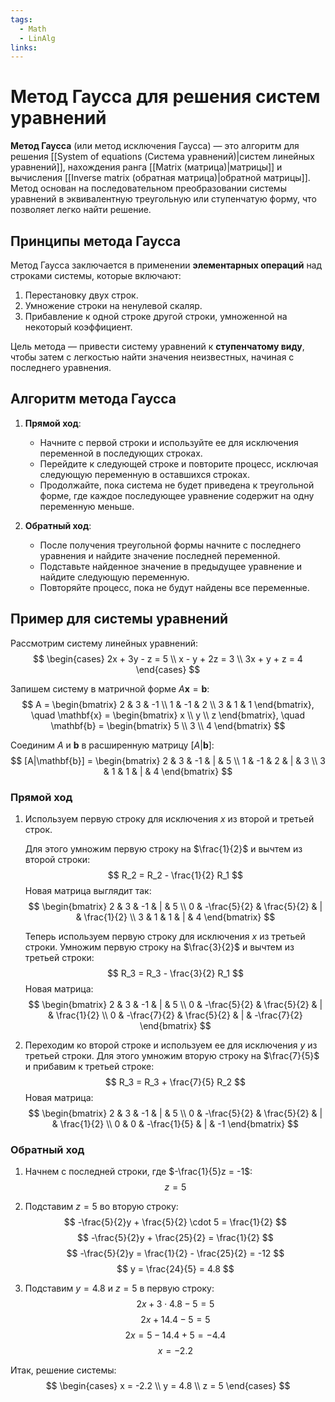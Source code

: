 ```yaml
---
tags:
  - Math
  - LinAlg
links:
---
```

# Метод Гаусса для решения систем уравнений

**Метод Гаусса** (или метод исключения Гаусса) — это алгоритм для решения [[System of equations (Система уравнений)|систем линейных уравнений]], нахождения ранга [[Matrix (матрица)|матрицы]] и вычисления [[Inverse matrix (обратная матрица)|обратной матрицы]]. Метод основан на последовательном преобразовании системы уравнений в эквивалентную треугольную или ступенчатую форму, что позволяет легко найти решение.

## Принципы метода Гаусса

Метод Гаусса заключается в применении **элементарных операций** над строками системы, которые включают:

1. Перестановку двух строк.
2. Умножение строки на ненулевой скаляр.
3. Прибавление к одной строке другой строки, умноженной на некоторый коэффициент.

Цель метода — привести систему уравнений к **ступенчатому виду**, чтобы затем с легкостью найти значения неизвестных, начиная с последнего уравнения.

## Алгоритм метода Гаусса

1. **Прямой ход**:
   - Начните с первой строки и используйте ее для исключения переменной в последующих строках.
   - Перейдите к следующей строке и повторите процесс, исключая следующую переменную в оставшихся строках.
   - Продолжайте, пока система не будет приведена к треугольной форме, где каждое последующее уравнение содержит на одну переменную меньше.

2. **Обратный ход**:
   - После получения треугольной формы начните с последнего уравнения и найдите значение последней переменной.
   - Подставьте найденное значение в предыдущее уравнение и найдите следующую переменную.
   - Повторяйте процесс, пока не будут найдены все переменные.

## Пример для системы уравнений

Рассмотрим систему линейных уравнений:
$$
\begin{cases}
2x + 3y - z = 5 \\
x - y + 2z = 3 \\
3x + y + z = 4
\end{cases}
$$

Запишем систему в матричной форме $A \mathbf{x} = \mathbf{b}$:
$$
A = \begin{bmatrix} 2 & 3 & -1 \\ 1 & -1 & 2 \\ 3 & 1 & 1 \end{bmatrix}, \quad \mathbf{x} = \begin{bmatrix} x \\ y \\ z \end{bmatrix}, \quad \mathbf{b} = \begin{bmatrix} 5 \\ 3 \\ 4 \end{bmatrix}
$$

Соединим $A$ и $\mathbf{b}$ в расширенную матрицу $[A|\mathbf{b}]$:
$$
[A|\mathbf{b}] = \begin{bmatrix} 2 & 3 & -1 & | & 5 \\
1 & -1 & 2 & | & 3 \\
3 & 1 & 1 & | & 4 \end{bmatrix}
$$

### Прямой ход

1. Используем первую строку для исключения $x$ из второй и третьей строк.

   Для этого умножим первую строку на $\frac{1}{2}$ и вычтем из второй строки:
   $$
   R_2 = R_2 - \frac{1}{2} R_1
   $$
   Новая матрица выглядит так:
   $$
   \begin{bmatrix} 2 & 3 & -1 & | & 5 \\
   0 & -\frac{5}{2} & \frac{5}{2} & | & \frac{1}{2} \\
   3 & 1 & 1 & | & 4 \end{bmatrix}
   $$

   Теперь используем первую строку для исключения $x$ из третьей строки. Умножим первую строку на $\frac{3}{2}$ и вычтем из третьей строки:
   $$
   R_3 = R_3 - \frac{3}{2} R_1
   $$
   Новая матрица:
   $$
   \begin{bmatrix} 2 & 3 & -1 & | & 5 \\
   0 & -\frac{5}{2} & \frac{5}{2} & | & \frac{1}{2} \\
   0 & -\frac{7}{2} & \frac{5}{2} & | & -\frac{7}{2} \end{bmatrix}
   $$

2. Переходим ко второй строке и используем ее для исключения $y$ из третьей строки. Для этого умножим вторую строку на $\frac{7}{5}$ и прибавим к третьей строке:
   $$
   R_3 = R_3 + \frac{7}{5} R_2
   $$
   Новая матрица:
   $$
   \begin{bmatrix} 2 & 3 & -1 & | & 5 \\
   0 & -\frac{5}{2} & \frac{5}{2} & | & \frac{1}{2} \\
   0 & 0 & -\frac{1}{5} & | & -1 \end{bmatrix}
   $$

### Обратный ход

1. Начнем с последней строки, где $-\frac{1}{5}z = -1$:
   $$
   z = 5
   $$

2. Подставим $z = 5$ во вторую строку:
   $$
   -\frac{5}{2}y + \frac{5}{2} \cdot 5 = \frac{1}{2}
   $$
   $$
   -\frac{5}{2}y + \frac{25}{2} = \frac{1}{2}
   $$
   $$
   -\frac{5}{2}y = \frac{1}{2} - \frac{25}{2} = -12
   $$
   $$
   y = \frac{24}{5} = 4.8
   $$

3. Подставим $y = 4.8$ и $z = 5$ в первую строку:
   $$
   2x + 3 \cdot 4.8 - 5 = 5
   $$
   $$
   2x + 14.4 - 5 = 5
   $$
   $$
   2x = 5 - 14.4 + 5 = -4.4
   $$
   $$
   x = -2.2
   $$

Итак, решение системы:
$$
\begin{cases}
x = -2.2 \\
y = 4.8 \\
z = 5
\end{cases}
$$

